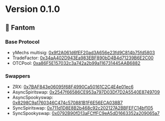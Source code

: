 # Version 0.1.0

## 👻 Fantom

### Base Protocol

- yMechs multisig: [0x9f2A061d6fEF20ad3A656e23fd9C814b75fd5803](https://ftmscan.com/address/0x9f2A061d6fEF20ad3A656e23fd9C814b75fd5803)
- TradeFactor: [0x34aA402D943Ea983EBF890bD4B4d71239B6E2C00](https://ftmscan.com/address/0x34aA402D943Ea983EBF890bD4B4d71239B6E2C00)
- OTCPool: [0xa86F5E157032c3a742a2b99a116731445AAB6882](https://ftmscan.com/address/0xa86F5E157032c3a742a2b99a116731445AAB6882)

### Swappers

- ZRX: [0x7BAF843e06095f68F4990Ca50161C2C4E4e01ec6](https://ftmscan.com/address/0x7BAF843e06095f68F4990Ca50161C2C4E4e01ec6)
- AsyncSpiritswap: [0x2547f66586CE953a797D03Df7D2A5540E8749709](https://ftmscan.com/address/0x2547f66586CE953a797D03Df7D2A5540E8749709)
- AsyncSpookyswap: [0x8298C9a1760346C474c570881B1F6E56ECA038B7](https://ftmscan.com/address/0x8298C9a1760346C474c570881B1F6E56ECA038B7)
- SyncSpiritswap: [0x711d1D8E8B2b468c92c202127A2BBFEFC14bf105](https://ftmscan.com/address/0x711d1D8E8B2b468c92c202127A2BBFEFC14bf105)
- SyncSpookyswap: [0x0792B90fD13aFCffFC9eA5dD1663352a209065a7](https://ftmscan.com/address/0x0792B90fD13aFCffFC9eA5dD1663352a209065a7)
